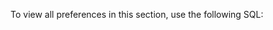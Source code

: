 <!-- markdownlint-disable-file MD041 -->
To view all preferences in this section, use the following SQL:
